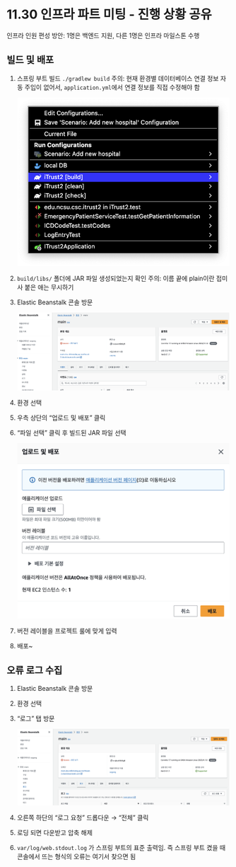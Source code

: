 # 11.30 인프라 파트 미팅 - 진행 상황 공유

인프라 인원 편성 방안: 1명은 백엔드 지원, 다른 1명은 인프라 마일스톤 수행

## 빌드 및 배포

1. 스프링 부트 빌드 `./gradlew build`
주의: 현재 환경별 데이터베이스 연결 정보 자동 주입이 없어서, `application.yml`에서 연결 정보를 직접 수정해야 함

    ![Alt text](resources/1130-infra-image-0.png)

2. `build/libs/` 폴더에 JAR 파일 생성되었는지 확인
주의: 이름 끝에 plain이란 접미사 붙은 애는 무시하기
3. Elastic Beanstalk 콘솔 방문

    ![Alt text](resources/1130-infra-image-1.png)

4. 환경 선택
5. 우측 상단의 “업로드 및 배포” 클릭
6. “파일 선택” 클릭 후 빌드된 JAR 파일 선택

    ![Alt text](resources/1130-infra-image-2.png)

7. 버전 레이블을 프로젝트 룰에 맞게 입력
8. 배포~

## 오류 로그 수집

1. Elastic Beanstalk 콘솔 방문
2. 환경 선택
3. “로그” 탭 방문

    ![Alt text](resources/1130-infra-image-3.png)

4. 오른쪽 하단의 “로그 요청” 드롭다운 → “전체” 클릭
5. 로딩 되면 다운받고 압축 해제
6. `var/log/web.stdout.log` 가 스프링 부트의 표준 출력임. 즉 스프링 부트 켰을 때 콘솔에서 뜨는 형식의 오류는 여기서 찾으면 됨
